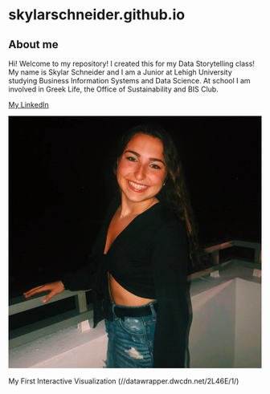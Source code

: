 # skylarschneider.github.io
## About me

Hi! Welcome to my repository! I created this for my Data Storytelling class! My name is Skylar Schneider and I am a Junior at Lehigh University studying Business Information Systems and Data Science. At school I am involved in Greek Life, the Office of Sustainability and BIS Club. 

[My LinkedIn](https://www.linkedin.com/in/skylarschneider98/) 


![image](https://github.com/skylarschneider/skylarschneider.github.io/blob/master/Screen%20Shot%202019-01-31%20at%209.56.54%20AM.png?raw=true)


My First Interactive Visualization
(//datawrapper.dwcdn.net/2L46E/1/)

